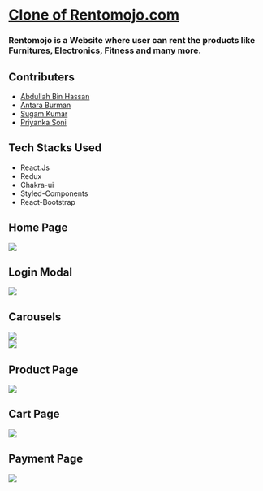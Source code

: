 <a href="https://rentomojo-clone-antara12345.vercel.app/"><h1>Clone of Rentomojo.com</h1><a>
<h3>Rentomojo is a Website where user can rent the products like Furnitures, Electronics, Fitness and many more.</h3>
<h2>Contributers</h2>
<ul>
<a href="https://www.linkedin.com/in/abdullah-bin-hassan-936a17233/">
<li>Abdullah Bin Hassan</li>
</a>
<a href="https://www.linkedin.com/in/abdullah-bin-hassan-936a17233/">
<li>Antara Burman</li>
</a><a href="https://www.linkedin.com/in/sugam-kumar-6b07041bb/">
<li>Sugam Kumar</li>
</a><a href="https://www.linkedin.com/in/priyankasoni04/">
<li>Priyanka Soni</li>
</a>
</ul>
<h2>Tech Stacks Used </h2>
<ul>
<li>React.Js
</li><li>Redux</li><li>Chakra-ui</li><li>Styled-Components</li>
<li>React-Bootstrap</li>
</ul>
<h2>Home Page</h2>
<img src="https://user-images.githubusercontent.com/101570365/193541200-f0236355-6d9c-45b9-b288-3185d23dc874.png"/>
<h2>Login Modal</h2>
<img src="https://user-images.githubusercontent.com/101570365/193541692-153c0a46-533f-4cda-a8bb-307cb118c76d.png" />
<h2>Carousels</h2>
<img src="https://user-images.githubusercontent.com/101570365/193541934-5b3fc5d4-cd69-4023-a45c-041503262921.png"/><br/>
<img src="https://user-images.githubusercontent.com/101570365/193542114-26e47e6a-62e5-4c43-9d73-9a21a788b4d6.png"/>
<br/>
<h2>Product Page</h2>
<img src="https://user-images.githubusercontent.com/101570365/193543462-c11e1095-9f7b-48c9-b456-939e01b46c5f.png"/>
<h2>Cart Page</h2>
<img src="https://user-images.githubusercontent.com/101570365/193543783-4dfe539b-e6ec-4b92-b6fe-65c0a9c6696d.png"/>
<h2>Payment Page</h2>
<img src="https://user-images.githubusercontent.com/101570365/193545464-40d0d49e-7987-414c-82e8-05791a5f1fc2.png"/>
